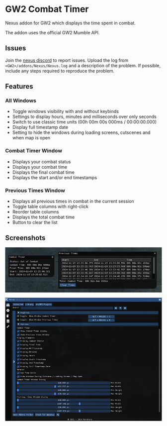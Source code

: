 # GW2 Combat Timer
Nexus addon for GW2 which displays the time spent in combat.

The addon uses the official GW2 Mumble API.

## Issues
Join the [nexus discord](https://discord.gg/Mvk7W7gjE4) to report issues. Upload the log from `<GW2>/addons/Nexus/Nexus.log` and a description of the problem. If possible, include any steps required to reproduce the problem.

## Features

### All Windows
- Toggle windows visibility with and without keybinds
- Settings to display hours, minutes and milliseconds over only seconds
- Switch to use classic time units (00h 00m 00s 000ms / 00:00:00.000)
- Display full timestamp date
- Setting to hide the windows during loading screens, cutscenes and when map is open

### Combat Timer Window
- Displays your combat status
- Displays your combat time
- Displays the final combat time
- Displays the start and/or end timestamps

### Previous Times Window
- Displays all previous times in combat in the current session
- Toggle table columns with right-click
- Reorder table columns
- Displays the total combat time
- Button to clear the list

## Screenshots
![example_combat_timer_windows](https://github.com/Linkaaaaa/GW2CombatTimer/blob/master/examples/windows.png?raw=true)

![example_combat_timer_settings](https://github.com/Linkaaaaa/GW2CombatTimer/blob/master/examples/settings.png?raw=true)